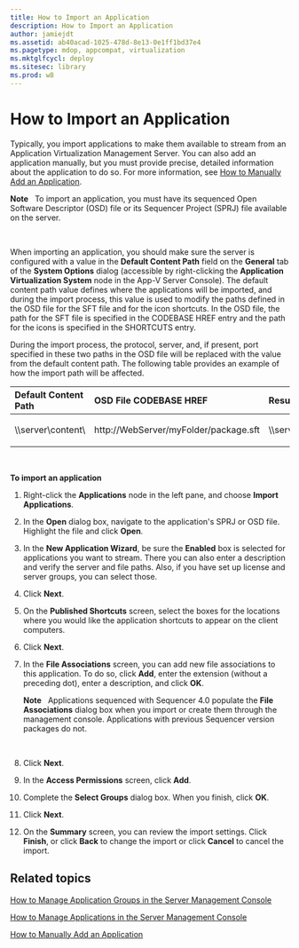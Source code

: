 ```yaml
---
title: How to Import an Application
description: How to Import an Application
author: jamiejdt
ms.assetid: ab40acad-1025-478d-8e13-0e1ff1bd37e4
ms.pagetype: mdop, appcompat, virtualization
ms.mktglfcycl: deploy
ms.sitesec: library
ms.prod: w8
---
```



# How to Import an Application


Typically, you import applications to make them available to stream from an Application Virtualization Management Server. You can also add an application manually, but you must provide precise, detailed information about the application to do so. For more information, see [How to Manually Add an Application](how-to-manually-add-an-application.md).

**Note**  
To import an application, you must have its sequenced Open Software Descriptor (OSD) file or its Sequencer Project (SPRJ) file available on the server.

 

When importing an application, you should make sure the server is configured with a value in the **Default Content Path** field on the **General** tab of the **System Options** dialog (accessible by right-clicking the **Application Virtualization System** node in the App-V Server Console). The default content path value defines where the applications will be imported, and during the import process, this value is used to modify the paths defined in the OSD file for the SFT file and for the icon shortcuts. In the OSD file, the path for the SFT file is specified in the CODEBASE HREF entry and the path for the icons is specified in the SHORTCUTS entry.

During the import process, the protocol, server, and, if present, port specified in these two paths in the OSD file will be replaced with the value from the default content path. The following table provides an example of how the import path will be affected.

<table>
<colgroup>
<col width="33%" />
<col width="33%" />
<col width="33%" />
</colgroup>
<thead>
<tr class="header">
<th align="left">Default Content Path</th>
<th align="left">OSD File CODEBASE HREF</th>
<th align="left">Resulting Value</th>
</tr>
</thead>
<tbody>
<tr class="odd">
<td align="left"><p>\\server\content\</p></td>
<td align="left"><p>http://WebServer/myFolder/package.sft</p></td>
<td align="left"><p>\\server\content\myFolder\package.sft</p></td>
</tr>
</tbody>
</table>

 

**To import an application**

1.  Right-click the **Applications** node in the left pane, and choose **Import Applications**.

2.  In the **Open** dialog box, navigate to the application's SPRJ or OSD file. Highlight the file and click **Open**.

3.  In the **New Application Wizard**, be sure the **Enabled** box is selected for applications you want to stream. There you can also enter a description and verify the server and file paths. Also, if you have set up license and server groups, you can select those.

4.  Click **Next**.

5.  On the **Published Shortcuts** screen, select the boxes for the locations where you would like the application shortcuts to appear on the client computers.

6.  Click **Next**.

7.  In the **File Associations** screen, you can add new file associations to this application. To do so, click **Add**, enter the extension (without a preceding dot), enter a description, and click **OK**.

    **Note**  
    Applications sequenced with Sequencer 4.0 populate the **File Associations** dialog box when you import or create them through the management console. Applications with previous Sequencer version packages do not.

     

8.  Click **Next**.

9.  In the **Access Permissions** screen, click **Add**.

10. Complete the **Select Groups** dialog box. When you finish, click **OK**.

11. Click **Next**.

12. On the **Summary** screen, you can review the import settings. Click **Finish**, or click **Back** to change the import or click **Cancel** to cancel the import.

## Related topics


[How to Manage Application Groups in the Server Management Console](how-to-manage-application-groups-in-the-server-management-console.md)

[How to Manage Applications in the Server Management Console](how-to-manage-applications-in-the-server-management-console.md)

[How to Manually Add an Application](how-to-manually-add-an-application.md)

 

 





